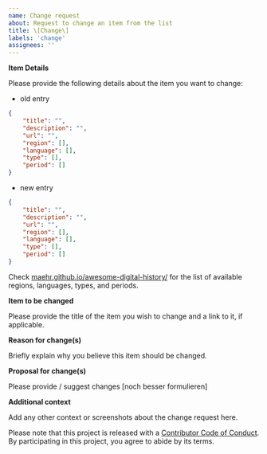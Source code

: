 ```yaml
---
name: Change request
about: Request to change an item from the list
title: \[Change\]
labels: 'change'
assignees: ''
---
```


**Item Details**

Please provide the following details about the item you want to change:

- old entry

```json
{
	"title": "",
	"description": "",
	"url": "",
	"region": [],
	"language": [],
	"type": [],
	"period": []
}
```

- new entry

```json
{
	"title": "",
	"description": "",
	"url": "",
	"region": [],
	"language": [],
	"type": [],
	"period": []
}
```

Check [maehr.github.io/awesome-digital-history/](https://maehr.github.io/awesome-digital-history/) for the list of available regions, languages, types, and periods.

**Item to be changed**

Please provide the title of the item you wish to change and a link to it, if applicable.

**Reason for change(s)**

Briefly explain why you believe this item should be changed.

**Proposal for change(s)**

Please provide / suggest changes [noch besser formulieren]

**Additional context**

Add any other context or screenshots about the change request here.

Please note that this project is released with a [Contributor Code of Conduct](CODE_OF_CONDUCT.md). By participating in this project, you agree to abide by its terms.
